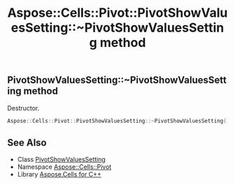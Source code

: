 ﻿---
title: Aspose::Cells::Pivot::PivotShowValuesSetting::~PivotShowValuesSetting method
linktitle: ~PivotShowValuesSetting
second_title: Aspose.Cells for C++ API Reference
description: 'Aspose::Cells::Pivot::PivotShowValuesSetting::~PivotShowValuesSetting method. Destructor in C++.'
type: docs
weight: 200
url: /cpp/aspose.cells.pivot/pivotshowvaluessetting/~pivotshowvaluessetting/
---
## PivotShowValuesSetting::~PivotShowValuesSetting method


Destructor.

```cpp
Aspose::Cells::Pivot::PivotShowValuesSetting::~PivotShowValuesSetting()
```

## See Also

* Class [PivotShowValuesSetting](../)
* Namespace [Aspose::Cells::Pivot](../../)
* Library [Aspose.Cells for C++](../../../)

